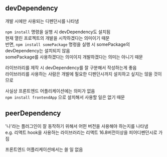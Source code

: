 ## devDependency

개발 시에만 사용되는 디펜던시를 나타냄  

`npm install` 명령을 실행 시 devDependency도 설치됨  
현재 열린 프로젝트의 개발을 시작하겠다는 의미이기 때문  
반면, `npm install somePackage` 명령을 실행 시 somePackage의 devDependency는 설치되지 않음  
somePackage를 사용하겠다는 의미이지 개발하겠다는 의미는 아니기 때문  

라이브러리를 제작 시 devDependency를 잘 구분해서 작성하는게 좋음  
라이브러리를 사용하는 사람은 개발에 필요한 디펜던시까지 설치하고 싶지는 않을 것이므로  

사실상 프론트엔드 어플리케이션에는 의미가 없음  
`npm install frontendApp` 으로 설치해서 사용할 일은 없기 때문  


## peerDependency

'나'라는 플러그인이 잘 동작하기 위해서 어떤 버전을 사용해야 하는지를 나타냄  
e.g. 리액트 hook을 사용하는 라이브러리는 리액트 16.8버전이상을 피어디펜던시로 가짐

프론트엔드 어플리케이션에서는 쓸 일 없음  
